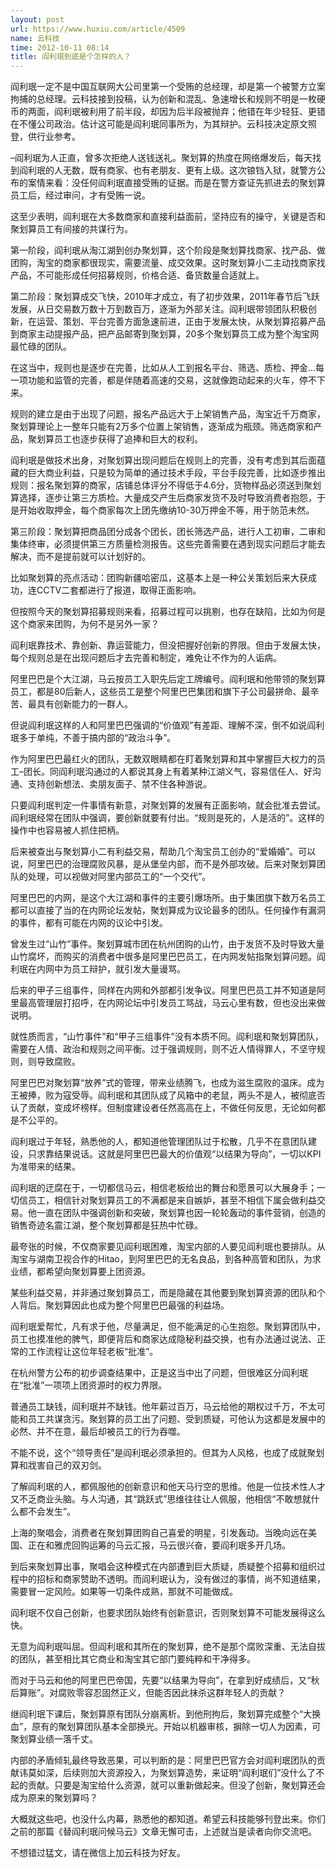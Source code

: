 ```yaml
---
layout: post
url: https://www.huxiu.com/article/4509
name: 云科技
time: 2012-10-11 08:14
title: 阎利珉到底是个怎样的人？
---
```

阎利珉一定不是中国互联网大公司里第一个受贿的总经理，却是第一个被警方立案拘捕的总经理。云科技接到投稿，认为创新和混乱、急速增长和规则不明是一枚硬币的两面，阎利珉被利用了前半段，却因为后半段被抛弃；他错在年少轻狂、更错在不懂公司政治。估计这可能是阎利珉同事所为，为其辩护。云科技决定原文照登，供行业参考。

–阎利珉为人正直，曾多次拒绝人送钱送礼。聚划算的热度在网络爆发后，每天找到阎利珉的人无数，既有商家、也有老朋友、更有上级。这次锒铛入狱，就警方公布的案情来看：没任何阎利珉直接受贿的证据。而是在警方查证先抓进去的聚划算员工后，经过审问，才有受贿一说。

这至少表明，阎利珉在大多数商家和直接利益面前，坚持应有的操守，关键是否和聚划算员工有间接的共谋行为。

第一阶段，阎利珉从淘江湖到创办聚划算，这个阶段是聚划算找商家、找产品、做团购，淘宝的商家都很现实，需要流量、成交效果。这时聚划算小二主动找商家找产品，不可能形成任何招募规则，价格合适、备货数量合适就上。

第二阶段：聚划算成交飞快，2010年才成立，有了初步效果，2011年春节后飞跃发展，从日交易数万数十万到数百万，逐渐为外部关注。阎利珉带领团队积极创新，在运营、策划、平台完善方面急速前进，正由于发展太快，从聚划算招募产品到商家主动提报产品，把产品邮寄到聚划算，20多个聚划算员工成为整个淘宝网最忙碌的团队。

在这当中，规则也是逐步在完善，比如从人工到报名平台、筛选、质检、押金…每一项功能和监管的完善，都是伴随着高速的交易，这就像跑动起来的火车，停不下来。

规则的建立是由于出现了问题，报名产品远大于上架销售产品，淘宝近千万商家，聚划算理论上一整年只能有2万多个位置上架销售，逐渐成为瓶颈。筛选商家和产品，聚划算员工也逐步获得了追捧和巨大的权利。

阎利珉是做技术出身，对聚划算出现问题后在规则上的完善，没有考虑到其后面蕴藏的巨大商业利益，只是较为简单的通过技术手段，平台手段完善，比如逐步推出规则：报名聚划算的商家，店铺总体评分不得低于4.6分，货物样品必须送到聚划算选择，逐步让第三方质检。大量成交产生后商家发货不及时导致消费者抱怨，于是开始收取押金，每个商家每次上团先缴纳10-30万押金不等，用于防范未然。

第三阶段：聚划算把商品团分成各个团长，团长筛选产品，进行人工初审，二审和集体终审，必须提供第三方质量检测报告。这些完善需要在遇到现实问题后才能去解决，而不是提前就可以计划好的。

比如聚划算的亮点活动：团购新疆哈密瓜，这基本上是一种公关策划后来大获成功，连CCTV二套都进行了报道，取得正面影响。

但按照今天的聚划算招募规则来看，招募过程可以挑剔，也存在缺陷，比如为何是这个商家来团购，为何不是另外一家？

阎利珉靠技术、靠创新、靠运营能力，但没把握好创新的界限。但由于发展太快，每个规则总是在出现问题后才去完善和制定，难免让不作为的人诟病。

阿里巴巴是个大江湖，马云按员工入职先后定工牌编号。阎利珉和他带领的聚划算员工，都是80后新人，这些员工是整个阿里巴巴集团和旗下子公司最拼命、最辛苦、最具有创新能力的一群人。

但说阎利珉这样的人和阿里巴巴强调的“价值观”有差距、理解不深，倒不如说阎利珉多于单纯，不善于搞内部的“政治斗争”。

作为阿里巴巴最红火的团队，无数双眼睛都在盯着聚划算和其中掌握巨大权力的员工–团长。同阎利珉沟通过的人都说其身上有着某种江湖义气，容易信任人、好沟通、支持创新想法、卖朋友面子、禁不住各种游说。

只要阎利珉判定一件事情有新意，对聚划算的发展有正面影响，就会批准去尝试。阎利珉经常在团队中强调，要创新就要有付出。“规则是死的，人是活的”。这样的操作中也容易被人抓住把柄。

后来被查出与聚划算小二有利益交易，帮助几个淘宝员工创办的“爱婚婚”。可以说，阿里巴巴的治理腐败风暴，是从堡垒内部，而不是外部攻破。后来对聚划算团队的处理，可以视做对阿里内部员工的“一个交代”。

阿里巴巴的内网，是这个大江湖和事件的主要引爆场所。由于集团旗下数万名员工都可以直接了当的在内网论坛发帖，聚划算成为议论最多的团队。任何操作有漏洞的事件，都有可能在内网的议论中引发。

曾发生过“山竹”事件。聚划算城市团在杭州团购的山竹，由于发货不及时导致大量山竹腐坏，而购买的消费者中很多是阿里巴巴员工，在内网发帖指聚划算问题。阎利珉在内网中为员工辩护，就引发大量谩骂。

后来的甲子三组事件，同样在内网和外部都引发争议。阿里巴巴员工并不知道是阿里最高管理层打招呼，在内网论坛中引发员工骂战，马云心里有数，但也没出来做说明。

就性质而言，“山竹事件”和“甲子三组事件”没有本质不同。阎利珉和聚划算团队，需要在人情、政治和规则之间平衡。过于强调规则，则不近人情得罪人，不坚守规则，则导致腐败。

阿里巴巴对聚划算“放养”式的管理，带来业绩腾飞，也成为滋生腐败的温床。成为王被捧，败为寇受辱。阎利珉和其团队成了风箱中的老鼠，两头不是人，被彻底否认了贡献，变成坏榜样。但制度建设者任然高高在上，不做任何反思，无论如何都是不公平的。

阎利珉过于年轻，熟悉他的人，都知道他管理团队过于松散，几乎不在意团队建设，只求靠结果说话。这就是阿里巴巴最大的价值观“以结果为导向”，一切以KPI为准带来的结果。

阎利珉的迂腐在于，一切都信马云，相信老板给出的舞台和愿景可以大展身手；一切信员工，相信针对聚划算员工的不满都是来自嫉妒，甚至不相信下属会做利益交易。他一直在团队中强调创新和突破，聚划算也因一轮轮轰动的事件营销，创造的销售奇迹名震江湖，整个聚划算都是狂热中忙碌。

最夸张的时候，不仅商家要见阎利珉困难，淘宝内部的人要见阎利珉也要排队。从淘宝与湖南卫视合作的Hitao，到阿里巴巴的无名良品，到各种高管和团队，为求业绩，都希望向聚划算要上团资源。

某些利益交易，并非通过聚划算员工，而是隐藏在其他要到聚划算资源的团队和个人背后。聚划算因此也成为整个阿里巴巴最强的利益场。

阎利珉爱帮忙，凡有求于他，尽量满足，但不能满足的心生抱怨。聚划算团队中，员工也摸准他的脾气，即便背后和商家达成隐秘利益交换，也有办法通过说法、正常的工作流程让这位年轻老板“批准”。

在杭州警方公布的初步调查结果中，正是这当中出了问题，但很难区分阎利珉在“批准”一项项上团资源时的权力界限。

普通员工缺钱，阎利珉并不缺钱。他年薪过百万，马云给他的期权过千万，不太可能和员工共谋贪污。聚划算的员工出了问题、受到质疑，可他认为这都是发展中的必然、并不在意，最后却被员工的行为吞噬。

不能不说，这个“领导责任”是阎利珉必须承担的。但其为人风格，也成了成就聚划算和戕害自己的双刃剑。

了解阎利珉的人，都佩服他的创新意识和他天马行空的思维。他是一位技术性人才又不乏商业头脑。与人沟通，其“跳跃式”思维往往让人佩服，他相信“不敢想就什么都不会发生”。

上海的聚唱会，消费者在聚划算团购自己喜爱的明星，引发轰动。当晚向远在美国、正在和雅虎回购运筹的马云汇报，马云很兴奋，要阎利珉多开几场。

到后来聚划算出事，聚唱会这种模式在内部遭到巨大质疑，质疑整个招募和组织过程中的招标和商家赞助不透明。而阎利珉认为，没有做过的事情，尚不知道结果，需要冒一定风险。如果等一切条件成熟，那就不可能做成。

阎利珉不仅自己创新，也要求团队始终有创新意识，否则聚划算不可能发展得这么快。

无意为阎利珉叫屈。但阎利珉和其所在的聚划算，绝不是那个腐败深重、无法自拔的团队，甚至相比其它商业和淘宝其它部门要纯粹和干净得多。

而对于马云和他的阿里巴巴帝国，先要“以结果为导向”，在拿到好成绩后，又“秋后算账”。对腐败零容忍固然正义，但能否因此抹杀这群年轻人的贡献？

继阎利珉下课后，聚划算原有团队分崩离析。到他刑拘后，聚划算完成整个“大换血”，原有的聚划算团队基本全部换光。开始以机器审核，摒除一切人为因素，可聚划算业绩一落千丈。

内部的矛盾倾轧最终导致恶果，可以判断的是：阿里巴巴官方会对阎利珉团队的贡献讳莫如深，后续则加大资源投入，为聚划算造势，来证明“阎利珉们”没什么了不起的贡献。只要是淘宝给什么资源，就可以重新做起来。但没了创新，聚划算还会成为原来的聚划算吗？

大概就这些吧，也没什么内幕，熟悉他的都知道。希望云科技能够刊登出来。你们之前的那篇《替阎利珉问候马云》文章无懈可击，上述就当是读者向你交流吧。

不想错过猛文，请在微信上加云科技为好友。

